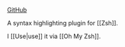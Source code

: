 [GitHub](https://github.com/zsh-users/zsh-syntax-highlighting)

A syntax highlighting plugin for [[Zsh]].

I [[Use|use]] it via [[Oh My Zsh]].
